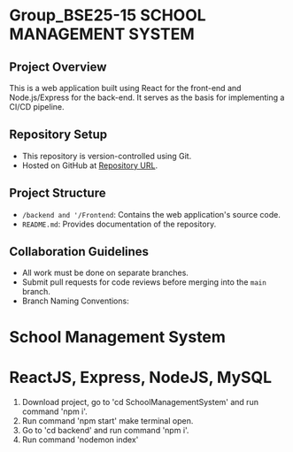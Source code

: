 # Group_BSE25-15 SCHOOL MANAGEMENT SYSTEM

## Project Overview
This is a web application built using React for the front-end and Node.js/Express for the back-end. It serves as the basis for implementing a CI/CD pipeline.

## Repository Setup
- This repository is version-controlled using Git.
- Hosted on GitHub at [Repository URL](https://github.com/username/Group_BSE24-X).

## Project Structure
- `/backend and '/Frontend`: Contains the web application's source code.
- `README.md`: Provides documentation of the repository.

## Collaboration Guidelines
- All work must be done on separate branches.
- Submit pull requests for code reviews before merging into the `main` branch.
- Branch Naming Conventions:


























































# School Management System
# ReactJS, Express, NodeJS, MySQL
1. Download project, go to 'cd SchoolManagementSystem' and run command 'npm i'.
2. Run command 'npm start' make terminal open.
3. Go to 'cd backend' and run command 'npm i'.
4. Run command 'nodemon index'
